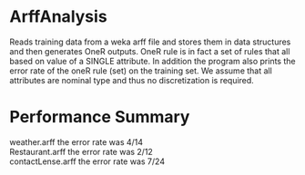 # ArffAnalysis
Reads training data from a weka arff file and stores them in data structures and then generates OneR outputs. OneR rule is in fact a set of 
rules that all based on value of a SINGLE attribute.  In addition the program also prints the error 
rate of the oneR rule (set) on the training set.  We assume that all attributes are nominal type and thus 
no discretization is required. 
# Performance Summary
weather.arff the error rate was 4/14 <br>
Restaurant.arff the error rate was 2/12 <br>
contactLense.arff the error rate was 7/24 <br>
